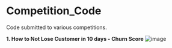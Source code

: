# Competition_Code
Code submitted to various competitions.

**1. How to Not Lose Customer in 10 days - Churn Score**
![image](https://user-images.githubusercontent.com/54430157/123632383-7d2e8880-d835-11eb-8583-222b2e9b72ca.png)

